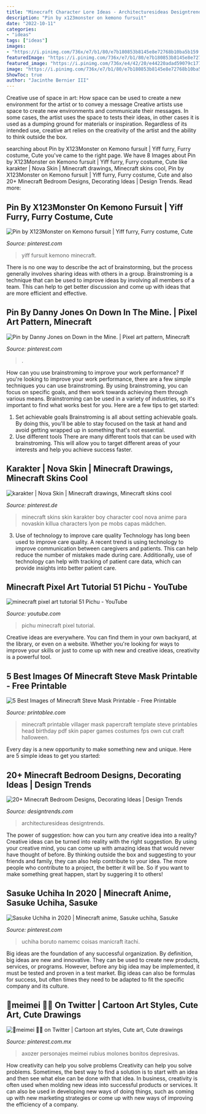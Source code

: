 ```yaml
---
title: "Minecraft Character Lore Ideas - Architecturesideas Designtrends"
description: "Pin by x123monster on kemono fursuit"
date: "2022-10-11"
categories:
- "ideas"
tags: ["ideas"]
images:
- "https://i.pinimg.com/736x/e7/b1/80/e7b180853b8145e8e72768b10ba5b159.jpg"
featuredImage: "https://i.pinimg.com/736x/e7/b1/80/e7b180853b8145e8e72768b10ba5b159.jpg"
featured_image: "https://i.pinimg.com/736x/e4/42/20/e44220adad59079c1771a2b0d7d88c6c.jpg"
image: "https://i.pinimg.com/736x/e7/b1/80/e7b180853b8145e8e72768b10ba5b159.jpg"
ShowToc: true
author: "Jacinthe Bernier III"
---
```



Creative use of space in art: How space can be used to create a new environment for the artist or to convey a message
Creative artists use space to create new environments and communicate their messages. In some cases, the artist uses the space to tests their ideas, in other cases it is used as a dumping ground for materials or inspiration. Regardless of its intended use, creative art relies on the creativity of the artist and the ability to think outside the box.

	

		
searching about Pin by X123Monster on Kemono fursuit | Yiff furry, Furry costume, Cute you've came to the right page. We have 8 Images about Pin by X123Monster on Kemono fursuit | Yiff furry, Furry costume, Cute like karakter | Nova Skin | Minecraft drawings, Minecraft skins cool, Pin by X123Monster on Kemono fursuit | Yiff furry, Furry costume, Cute and also 20+ Minecraft Bedroom Designs, Decorating Ideas | Design Trends. Read more:
		
    
## Pin By X123Monster On Kemono Fursuit | Yiff Furry, Furry Costume, Cute

<img loading=lazy src="https://i.pinimg.com/736x/e7/b1/80/e7b180853b8145e8e72768b10ba5b159.jpg" onerror="this.onerror=null;this.src='https://tse1.mm.bing.net/th?id=OIP.Vgb_k3JSkfgrh3u4NqPITAHaNL&amp;pid=15.1';" alt="Pin by X123Monster on Kemono fursuit | Yiff furry, Furry costume, Cute">

_Source: pinterest.com_

>yiff fursuit kemono minecraft. 

	

There is no one way to describe the act of brainstorming, but the process generally involves sharing ideas with others in a group. Brainstroming is a technique that can be used to improve ideas by involving all members of a team. This can help to get better discussion and come up with ideas that are more efficient and effective.

    
## Pin By Danny Jones On Down In The Mine. | Pixel Art Pattern, Minecraft

<img loading=lazy src="https://i.pinimg.com/736x/92/38/f3/9238f39702197b0be4c21f28b931521b--minecraft-templates-minecraft-pixel-art.jpg" onerror="this.onerror=null;this.src='https://tse4.mm.bing.net/th?id=OIP.rq3FZH3tbYbbcTH7Ltr5lAHaNJ&amp;pid=15.1';" alt="Pin by Danny Jones on Down in the Mine. | Pixel art pattern, Minecraft">

_Source: pinterest.com_

>. 

	

How can you use brainstroming to improve your work performance?
If you're looking to improve your work performance, there are a few simple techniques you can use brainstroming. By using brainstroming, you can focus on specific goals, and then work towards achieving them through various means. Brainstroming can be used in a variety of industries, so it's important to find what works best for you. Here are a few tips to get started: 
1. Set achievable goals
Brainstroming is all about setting achievable goals. By doing this, you'll be able to stay focused on the task at hand and avoid getting wrapped up in something that's not essential. 
2. Use different tools
There are many different tools that can be used with brainstroming. This will allow you to target different areas of your interests and help you achieve success faster. 

    
## Karakter | Nova Skin | Minecraft Drawings, Minecraft Skins Cool

<img loading=lazy src="https://i.pinimg.com/736x/11/74/46/11744621c1299220b57d49f8417140bf.jpg" onerror="this.onerror=null;this.src='https://tse2.mm.bing.net/th?id=OIP.lI6H9AIdCbNY8boyloMgXgAAAA&amp;pid=15.1';" alt="karakter | Nova Skin | Minecraft drawings, Minecraft skins cool">

_Source: pinterest.de_

>minecraft skins skin karakter boy character cool nova anime para novaskin killua characters lyon pe mobs capas mädchen. 

	

3) Use of technology to improve care quality
Technology has long been used to improve care quality. A recent trend is using technology to improve communication between caregivers and patients. This can help reduce the number of mistakes made during care. Additionally, use of technology can help with tracking of patient care data, which can provide insights into better patient care.

    
## Minecraft Pixel Art Tutorial 51 Pichu - YouTube

<img loading=lazy src="http://i.ytimg.com/vi/uMvXtMW45mI/maxresdefault.jpg" onerror="this.onerror=null;this.src='https://tse4.mm.bing.net/th?id=OIP.eUeaquNcmcrjzOZ5uWUk9gHaEK&amp;pid=15.1';" alt="minecraft pixel art tutorial 51 Pichu - YouTube">

_Source: youtube.com_

>pichu minecraft pixel tutorial. 

	

Creative ideas are everywhere. You can find them in your own backyard, at the library, or even on a website. Whether you're looking for ways to improve your skills or just to come up with new and creative ideas, creativity is a powerful tool.

    
## 5 Best Images Of Minecraft Steve Mask Printable - Free Printable

<img loading=lazy src="http://www.printablee.com/postpic/2010/11/minecraft-villager-printable-mask_134767.jpg" onerror="this.onerror=null;this.src='https://tse3.mm.bing.net/th?id=OIP.I036Q-lgHdS308sog06ESQHaKe&amp;pid=15.1';" alt="5 Best Images of Minecraft Steve Mask Printable - Free Printable">

_Source: printablee.com_

>minecraft printable villager mask papercraft template steve printables head birthday pdf skin paper games costumes fps own cut craft halloween. 

	

Every day is a new opportunity to make something new and unique. Here are 5 simple ideas to get you started: 

    
## 20+ Minecraft Bedroom Designs, Decorating Ideas | Design Trends

<img loading=lazy src="https://images.designtrends.com/wp-content/uploads/2015/10/11110046/Minecraft-Doubt-Bedroom-Design.png" onerror="this.onerror=null;this.src='https://tse3.mm.bing.net/th?id=OIP.2T2MRXs8E42wgV-5M0KRQAHaD9&amp;pid=15.1';" alt="20+ Minecraft Bedroom Designs, Decorating Ideas | Design Trends">

_Source: designtrends.com_

>architecturesideas designtrends. 

	

The power of suggestion: how can you turn any creative idea into a reality?
Creative ideas can be turned into reality with the right suggestion. By using your creative mind, you can come up with amazing ideas that would never have thought of before. By thinking outside the box and suggesting to your friends and family, they can also help contribute to your idea. The more people who contribute to a project, the better it will be. So if you want to make something great happen, start by suggering it to others!

    
## Sasuke Uchiha In 2020 | Minecraft Anime, Sasuke Uchiha, Sasuke

<img loading=lazy src="https://i.pinimg.com/736x/e4/42/20/e44220adad59079c1771a2b0d7d88c6c.jpg" onerror="this.onerror=null;this.src='https://tse1.mm.bing.net/th?id=OIP._0-XSuQqccWPQUZkUJBw3AAAAA&amp;pid=15.1';" alt="Sasuke Uchiha in 2020 | Minecraft anime, Sasuke uchiha, Sasuke">

_Source: pinterest.com_

>uchiha boruto namemc coisas manicraft itachi. 

	

Big ideas are the foundation of any successful organization. By definition, big ideas are new and innovative. They can be used to create new products, services, or programs. However, before any big idea may be implemented, it must be tested and proven in a test market. Big ideas can also be formulas for success, but often times they need to be adapted to fit the specific company and its culture.

    
## 🍯meimei 🍃🌻 On Twitter | Cartoon Art Styles, Cute Art, Cute Drawings

<img loading=lazy src="https://i.pinimg.com/736x/da/14/f6/da14f670db62f09662f354d6abd89a0f.jpg" onerror="this.onerror=null;this.src='https://tse2.mm.bing.net/th?id=OIP.sTOeDKoodpmV9Ai3DlUWRAHaKQ&amp;pid=15.1';" alt="🍯meimei 🍃🌻 on Twitter | Cartoon art styles, Cute art, Cute drawings">

_Source: pinterest.com.mx_

>axozer personajes meimei rubius molones bonitos depresivas. 

	

How creativity can help you solve problems
Creativity can help you solve problems. Sometimes, the best way to find a solution is to start with an idea and then see what else can be done with that idea. In business, creativity is often used when molding new ideas into successful products or services. It can also be used in developing new ways of doing things, such as coming up with new marketing strategies or come up with new ways of improving the efficiency of a company.

